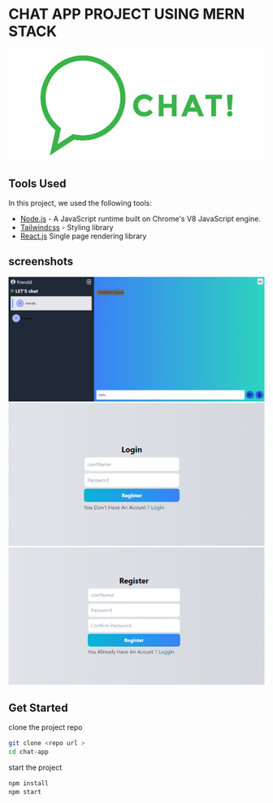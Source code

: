 # CHAT APP PROJECT USING MERN STACK
![logo](https://github.com/aymen-000/chat-app-/blob/master/images/logo.jpg)
## Tools Used
In this project, we used the following tools:

- [Node.js](https://nodejs.org/en) - A JavaScript runtime built on Chrome's V8 JavaScript engine.
- [Tailwindcss](https://tailwindcss.com/) - Styling library 
- [React.js](https://fr.legacy.reactjs.org/) Single page rendering library 

## screenshots 
![Example Image](https://github.com/aymen-000/chat-app-/blob/master/images/Capture.PNG)
![Example Image](https://github.com/aymen-000/chat-app-/blob/master/images/Capture1.PNG)
![Example Image](images\Capture2.PNG)

## Get Started 
clone the project repo 
```bash
git clone <repo url >
cd chat-app 
```
start the project 
```bash
npm install
npm start
```

